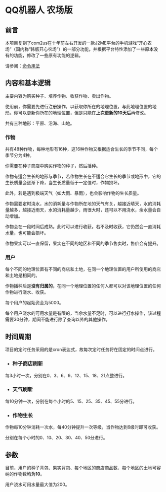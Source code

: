 # QQ机器人 农场版

## 前言
本项目复刻了com2us在十年前左右开发的一款J2ME平台的手机游戏“开心农场”（国内称“韩版开心农场”）的一部分功能，并根据平台特性添加了一些原本没有的功能，修改了一些原有功能的逻辑。

请参阅：[命令用法](./command.md)

## 内容和基本逻辑
主要内容为购买种子、培养作物、收获作物、卖出作物。

使用前，你需要先进行注册操作，以获取你所在的地理位置，与此地理位置的地形。你可以更新你所在的地理位置，但是只能在<strong>上次更新的10天后</strong>再修改。

共有三种地形：平原、沿海、山地。

### 作物

共有48种作物，每种地形有16种，这16种作物又根据适合生长的季节不同，每个季节分为4种。

你需要在种子商店中购买作物的种子，然后播种。

作物有适合生长的地形与季节，若作物生长在不适合它生长的季节或地形中，它的生长质量会逐渐下降，当生长质量低于一定值时，作物损坏。

此外，若是遇到极端天气（如大雨、暴雨），也会影响作物的生长质量。

作物需要定时浇水，水的消耗量与作物所在地的天气有关，越接近晴天，水的消耗量越多，越接近雨天，水的消耗量越少，雨很大时，还可以不用浇水，余水量会自动增加。

作物会在一段时间后成熟，此时可以进行收获，若不及时收获，它仍然会一直消耗水量，也可能会损坏。

作物果实可以一直保留，果实在不同的地区和不同的季节售卖时，售价会有提升。

### 用户

每个不同的地理位置有不同的商店和土地，在同一个地理位置的用户所使用的商店和土地是相同的。

作物播种后是<strong>没有归属的</strong>，在同一个地理位置的任何人都可以对该地理位置的任何作物进行浇水、收获。

每个用户的起始资金为5000。

每个用户浇水的可用水量是有限的，当余水量不足时，可以进行打水操作，该过程需要30分钟，期间不能进行除了查询以外的其他操作。

## 时间周期
项目的定时任务采用的是cron表达式，故每次定时任务将在固定的时间点进行。
- ### 种子商店刷新 
每3小时一次，分别在0、3、6、9、12、15、18、21点整进行。
- ### 天气刷新
每10分钟一次，分别在每个小时的5、15、25、35、45、55分进行。
- ### 作物生长
作物每10分钟消耗一次水，每40分钟提升一次等级，当作物达到6级时即可收获。

分别在每个小时的0、10、20、30、40、50分进行。

## 参数
目前，用户的种子背包、果实背包、每个地区的商店商品数、每个地区的土地可容纳的作物数<strong>均为10</strong>。

用户浇水可用水量最大值为200。